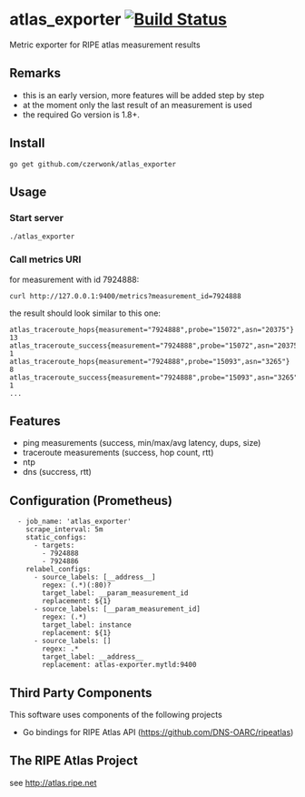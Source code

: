 # atlas_exporter [![Build Status](https://travis-ci.org/czerwonk/atlas_exporter.svg)][travis]
Metric exporter for RIPE atlas measurement results

## Remarks
* this is an early version, more features will be added step by step
* at the moment only the last result of an measurement is used
* the required Go version is 1.8+.

## Install
```
go get github.com/czerwonk/atlas_exporter
```

## Usage
### Start server
```
./atlas_exporter
```

### Call metrics URI
for measurement with id 7924888:
```
curl http://127.0.0.1:9400/metrics?measurement_id=7924888
```
the result should look similar to this one:
```
atlas_traceroute_hops{measurement="7924888",probe="15072",asn="20375"} 13
atlas_traceroute_success{measurement="7924888",probe="15072",asn="20375"} 1
atlas_traceroute_hops{measurement="7924888",probe="15093",asn="3265"} 8
atlas_traceroute_success{measurement="7924888",probe="15093",asn="3265"} 1
...
```

## Features
* ping measurements (success, min/max/avg latency, dups, size)
* traceroute measurements (success, hop count, rtt)
* ntp
* dns (succress, rtt)

## Configuration (Prometheus)
```
  - job_name: 'atlas_exporter'
    scrape_interval: 5m
    static_configs:
      - targets:
        - 7924888
        - 7924886
    relabel_configs:
      - source_labels: [__address__]
        regex: (.*)(:80)?
        target_label: __param_measurement_id
        replacement: ${1}
      - source_labels: [__param_measurement_id]
        regex: (.*)
        target_label: instance
        replacement: ${1}
      - source_labels: []
        regex: .*
        target_label: __address__
        replacement: atlas-exporter.mytld:9400

```

## Third Party Components
This software uses components of the following projects
* Go bindings for RIPE Atlas API (https://github.com/DNS-OARC/ripeatlas)

## The RIPE Atlas Project
see http://atlas.ripe.net

[travis]: https://travis-ci.org/czerwonk/atlas_exporter
